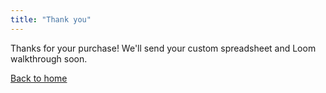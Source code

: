 ```yaml
---
title: "Thank you"
---
```

<link rel="icon" href="{{ "favicon.svg" | relURL }}" type="image/svg+xml">
<p>Thanks for your purchase! We'll send your custom spreadsheet and Loom walkthrough soon.</p>
<p><a href="{{ "/" | relURL }}">Back to home</a></p>
